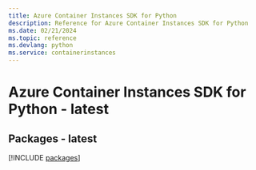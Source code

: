 ```yaml
---
title: Azure Container Instances SDK for Python
description: Reference for Azure Container Instances SDK for Python
ms.date: 02/21/2024
ms.topic: reference
ms.devlang: python
ms.service: containerinstances
---
```

# Azure Container Instances SDK for Python - latest
## Packages - latest
[!INCLUDE [packages](container-instances-index.md)]